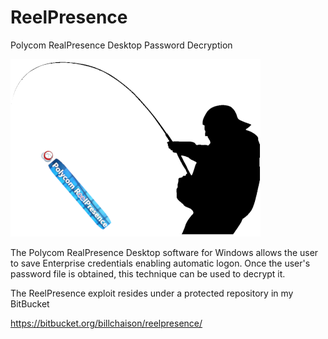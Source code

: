 # ReelPresence
Polycom RealPresence Desktop Password Decryption

![alt text](https://github.com/billchaison/ReelPresence/blob/master/rp00.png)

The Polycom RealPresence Desktop software for Windows allows the user to save Enterprise credentials enabling automatic logon.  Once the user's password file is obtained, this technique can be used to decrypt it.

The ReelPresence exploit resides under a protected repository in my BitBucket

https://bitbucket.org/billchaison/reelpresence/
